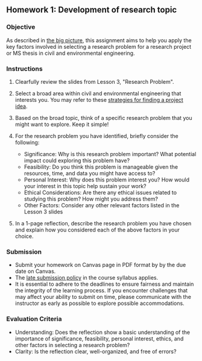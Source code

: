 ## Homework 1: Development of research topic

### Objective
As described in [the big picture](https://aselshall.github.io/rm/hw/big-picture), this assignment aims to help you apply the key factors involved in selecting a research problem for a research project or MS thesis in civil and environmental engineering.

### Instructions
1. Clearfully review the slides from Lesson 3, "Research Problem".
   
2. Select a broad area within civil and environmental engineering that interests you. You may refer to these [strategies for finding a project idea](https://github.com/aselshall/rm/blob/main/hw/topics.md).

3. Based on the broad topic, think of a specific research problem that you might want to explore. Keep it simple!
   
5. For the research problem you have identified, briefly consider the following:
   - Significance: Why is this research problem important? What potential impact could exploring this problem have?
   - Feasibility: Do you think this problem is manageable given the resources, time, and data you might have access to?
   - Personal Interest: Why does this problem interest you? How would your interest in this topic help sustain your work?
   - Ethical Considerations: Are there any ethical issues related to studying this problem? How might you address them?
   - Other Factors: Consider any other relevant factors listed in the Lesson 3 slides

6. In a 1-page reflection, describe the research problem you have chosen and explain how you considered each of the above factors in your choice. 

### Submission
- Submit your homework on Canvas page in PDF format by by the due date on Canvas.
- The [late submission policy](https://github.com/aselshall/rm/blob/main/README.md#late-assignment-and-report-policy) in the course syllabus applies.
- It is essential to adhere to the deadlines to ensure fairness and maintain the integrity of the learning process. If you encounter challenges that may affect your ability to submit on time, please communicate with the instructor as early as possible to explore possible accommodations.

### Evaluation Criteria 
- Understanding: Does the reflection show a basic understanding of the importance of significance, feasibility, personal interest, ethics, and other factors in selecting a research problem?
- Clarity: Is the reflection clear, well-organized, and free of errors?
